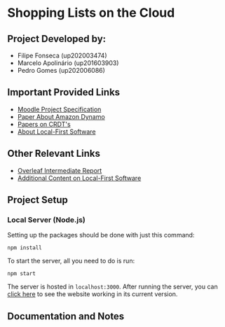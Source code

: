 # Shopping Lists on the Cloud

## Project Developed by:
- Filipe Fonseca (up202003474)
- Marcelo Apolinário (up201603903)
- Pedro Gomes (up202006086)

## Important Provided Links
- [Moodle Project Specification](https://moodle2324.up.pt/pluginfile.php/152692/mod_resource/content/2/SDLE_Shopping.pdf)
- [Paper About Amazon Dynamo](https://www.allthingsdistributed.com/files/amazon-dynamo-sosp2007.pdf)
- [Papers on CRDT's](https://crdt.tech/papers.html)
- [About Local-First Software](https://www.inkandswitch.com/local-first/)

## Other Relevant Links
- [Overleaf Intermediate Report](https://www.overleaf.com/project/654a6ce5c7593c6b142634d2)
- [Additional Content on Local-First Software](https://localfirstweb.dev/)

## Project Setup

### Local Server (Node.js)

Setting up the packages should be done with just this command:

```
npm install
```

To start the server, all you need to do is run:
```
npm start
```

The server is hosted in ``localhost:3000``. After running the server, you can [click here](http://localhost:3000) to see the website working in its current version.

## Documentation and Notes

